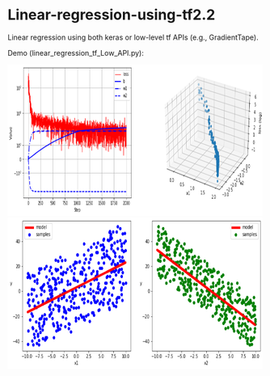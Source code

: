 # Linear-regression-using-tf2.2
Linear regression using both keras or low-level tf APIs (e.g., GradientTape).

Demo (linear_regression_tf_Low_API.py):

<img src="linear_regression_w_loss.png" width="800px" height="300px" />

<img src="linear_regression.png" width="800px" height="300px" />
